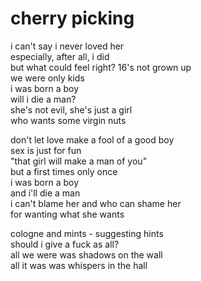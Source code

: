 # cherry picking

i can't say i never loved her\
especially, after all, i did\
but what could feel right? 16's not grown up\
we were only kids\
i was born a boy\
will i die a man?\
she's not evil, she's just a girl\
who wants some virgin nuts

don't let love make a fool of a good boy\
sex is just for fun\
"that girl will make a man of you"\
but a first times only once\
i was born a boy\
and i'll die a man\
i can't blame her and who can shame her\
for wanting what she wants

cologne and mints - suggesting hints\
should i give a fuck as all?\
all we were was shadows on the wall\
all it was was whispers in the hall
